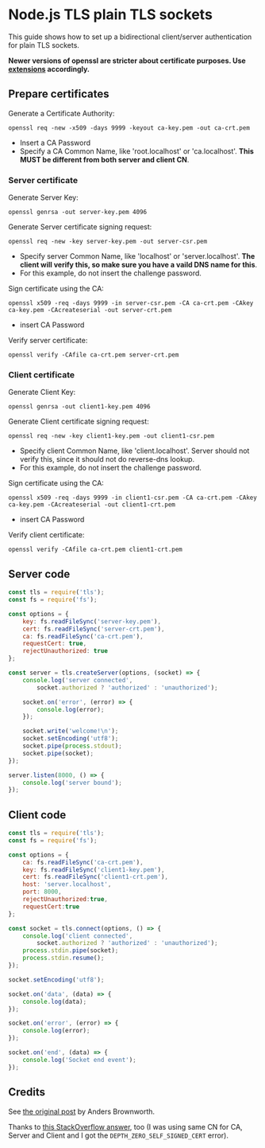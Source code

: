 # Node.js TLS plain TLS sockets

This guide shows how to set up a bidirectional client/server authentication for plain TLS sockets.

**Newer versions of openssl are stricter about certificate purposes. Use [extensions](https://www.openssl.org/docs/manmaster/man5/x509v3_config.html) accordingly.**

## Prepare certificates

Generate a Certificate Authority:
```shell
openssl req -new -x509 -days 9999 -keyout ca-key.pem -out ca-crt.pem
```
- Insert a CA Password
- Specify a CA Common Name, like 'root.localhost' or 'ca.localhost'. __This MUST be different from both server and client CN__.

### Server certificate

Generate Server Key:
```shell
openssl genrsa -out server-key.pem 4096
```
Generate Server certificate signing request:
```shell
openssl req -new -key server-key.pem -out server-csr.pem
```
- Specify server Common Name, like 'localhost' or 'server.localhost'. __The client will verify this, so make sure you have a vaild DNS name for this__.
- For this example, do not insert the challenge password.

Sign certificate using the CA:
```shell
openssl x509 -req -days 9999 -in server-csr.pem -CA ca-crt.pem -CAkey ca-key.pem -CAcreateserial -out server-crt.pem
```
- insert CA Password

Verify server certificate:
```shell
openssl verify -CAfile ca-crt.pem server-crt.pem
```
### Client certificate

Generate Client Key:
```shell
openssl genrsa -out client1-key.pem 4096
```
Generate Client certificate signing request:
```shell
openssl req -new -key client1-key.pem -out client1-csr.pem
```
- Specify client Common Name, like 'client.localhost'. Server should not verify this, since it should not do reverse-dns lookup.
- For this example, do not insert the challenge password.

Sign certificate using the CA:
```shell
openssl x509 -req -days 9999 -in client1-csr.pem -CA ca-crt.pem -CAkey ca-key.pem -CAcreateserial -out client1-crt.pem
```
- insert CA Password

Verify client certificate:
```shell
openssl verify -CAfile ca-crt.pem client1-crt.pem
```

## Server code

```javascript
const tls = require('tls');
const fs = require('fs');

const options = {
    key: fs.readFileSync('server-key.pem'),
    cert: fs.readFileSync('server-crt.pem'),
    ca: fs.readFileSync('ca-crt.pem'),
    requestCert: true,
    rejectUnauthorized: true
};

const server = tls.createServer(options, (socket) => {
    console.log('server connected',
        socket.authorized ? 'authorized' : 'unauthorized');

    socket.on('error', (error) => {
        console.log(error);
    });

    socket.write('welcome!\n');
    socket.setEncoding('utf8');
    socket.pipe(process.stdout);
    socket.pipe(socket);
});

server.listen(8000, () => {
    console.log('server bound');
});
```

## Client code

```javascript
const tls = require('tls');
const fs = require('fs');

const options = {
    ca: fs.readFileSync('ca-crt.pem'),
    key: fs.readFileSync('client1-key.pem'),
    cert: fs.readFileSync('client1-crt.pem'),
    host: 'server.localhost',
    port: 8000,
    rejectUnauthorized:true,
    requestCert:true
};

const socket = tls.connect(options, () => {
    console.log('client connected',
        socket.authorized ? 'authorized' : 'unauthorized');
    process.stdin.pipe(socket);
    process.stdin.resume();
});

socket.setEncoding('utf8');

socket.on('data', (data) => {
    console.log(data);
});

socket.on('error', (error) => {
    console.log(error);
});

socket.on('end', (data) => {
    console.log('Socket end event');
});
```


## Credits

See [the original post](https://engineering.circle.com/https-authorized-certs-with-node-js-315e548354a2#.24nmlit7w) by Anders Brownworth.

Thanks to [this StackOverflow answer](http://stackoverflow.com/a/23715832/4255183), too (I was using same CN for CA, Server and Client and I got the `DEPTH_ZERO_SELF_SIGNED_CERT` error).
